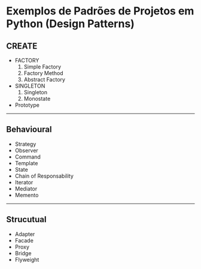 # Exemplos de Padrões de Projetos em Python (Design Patterns)

## CREATE

- FACTORY
  1. Simple Factory
  2. Factory Method
  3. Abstract Factory
- SINGLETON
  1. Singleton
  2. Monostate
- Prototype

---

## Behavioural

- Strategy
- Observer
- Command
- Template
- State
- Chain of Responsability
- Iterator
- Mediator
- Memento

---

## Strucutual

- Adapter
- Facade
- Proxy
- Bridge
- Flyweight
